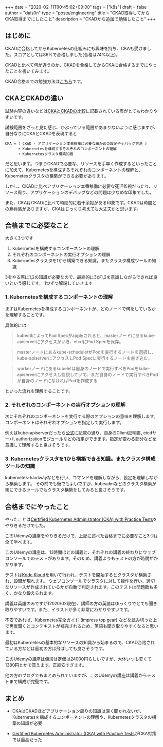 +++
date = "2020-02-11T00:45:02+09:00"
tags = ["k8s"]
draft = false
author = "dais0n"
type = "posts/engineering"
title = "CKAD取得してからCKA取得までにしたこと"
description = "CKADから追加で勉強したこと"
+++

## はじめに

CKADに合格してからKubernetesの仕組みにも興味を持ち、CKAも受けました。スコアとしては86%で合格しました(合格は74%以上)。

CKADと比べて何が違うのか、CKADを合格してからCKAに合格するまでにやったことを書いてみます。

CKAD合格までの勉強方法は[こちら](https://blog.dais0n.net/posts/engineering/ckad/)です。

## CKAとCKADの違い

試験内容の違いなどは[CKAとCKADの比較](https://qiita.com/oke-py/items/e8bf3863c8f48d750427#ckackad%E3%81%AE%E6%AF%94%E8%BC%83)に記載されている表がとてもわかりやすいです。

試験範囲をざっと見た感じ、かぶっている範囲があまりないように感じますが、自分なりにCKAとCKADを表現すると

```
CKA = ( CKAD - アプリケーション本番稼働に必要な細かめの設定やデバッグ方法 ) 
      + Kubernetesを構成するそれぞれのコンポーネントの理解
      + Kubernetesクラスタ構築知識
```

だと思います。つまりCKADで必要な、リソースを手早く作成するといったことに加えて、Kubernetesを構成するそれぞれのコンポーネントの理解と、Kubernetesクラスタの構築ができる必要があります。

しかし、CKADに比べアプリケーション本番稼働に必要な死活監視だったり、リソース周り、アプリケーションのデバッグなどの問題は少なめな印象でした。

また、CKAはCKADに比べて時間的に若干余裕がある印象です。CKADは時間との勝負感がありますが、CKAはじっくり考えても大丈夫かと思います。

## 合格までに必要なこと

大きく3つです

1. Kubernetesを構成するコンポーネントの理解
2. それぞれのコンポーネントの実行オプションの理解
3. Kubernetesクラスタを1から構築できる知識。またクラスタ構成ツールの知識

3をやる際に1,2の知識が必要なので、最終的に3が1,2を意識しながらできれば良いという感じです。
1つずつ解説していきます

### 1. Kubernetesを構成するコンポーネントの理解

まずはKubernetesを構成するコンポーネントが、どのノードで何をしているかを理解することです。

具体的には

> kubectlによってPod Specがapplyされると、masterノードにあるkube-apiserverにアクセスがいき、etcdにPod Specを保存。

> masterノードにあるkube-schedulerがPodを実行するノードを選択し、kube-apiserverにアクセスしPod Specに実行するノードを書き込む。

> workerノードにあるkubeletは自身のノードで実行すべきPodをkube-apiserverにアクセスし監視していて、まだ自身のノードで実行すべきPodが自身のノードになければPodを作成する

といった流れを理解することです。

### 2. それぞれのコンポーネントの実行オプションの理解

次にそれぞれのコンポーネントを実行する際のオプションの意味を理解します。コンポーネントはそれぞれオプションを指定して実行します。

例えばkube-apiserverだったら[公式](https://kubernetes.io/docs/reference/command-line-tools-reference/kube-apiserver/)に記載の通り、自身のClient証明書, etcdサーバ, authorizationモジュールなどの指定ができます。指定が変わる部分などを意識して理解すると良さそうです。

### 3. Kubernetesクラスタを1から構築できる知識。またクラスタ構成ツールの知識

kubernetes-hardwayなどを行い、コマンドを理解しながら、設定を理解しながら構築します。
その前でも後でもよいですが、kubeadmなどのクラスタ構築が楽にできるツールでもクラスタ構築をしてみると良さそうです。

## 合格までにやったこと

やったことは[Certified Kubernetes Administrator (CKA) with Practice Tests](https://www.udemy.com/course/certified-kubernetes-administrator-with-practice-tests/)をやりきるだけでした。

このUdemyの講座をやりきるだけで、上記に述べた合格までに必要なこと3つは全て学べます。

このUdemyの講座は、13時間ほどの講義と、それぞれの講義の終わりにウェブコンソールでのテストがあります。そのため、講義よりもテストの方が時間がかかります。

テストは[Kode Kloud](https://kodekloud.com/)を用いて行われ、テストを開始するとクラスタが構築され、設問が現れます。
ウェブコンソールでクラスタに対して操作を行い、適切なリソースが作成されているかが自動で判定されます。このテストは問題数も多く、かなり鍛えられます。

講義は英語のみですが(2020/02現在)、講師の方の英語はゆっくりでとても聞き取りやすいです。また、イラストが多く非常にわかりやすいです。

不安であれば、[Kubernetes完全ガイド (impress top gear) ](https://www.amazon.co.jp/Kubernetes%E5%AE%8C%E5%85%A8%E3%82%AC%E3%82%A4%E3%83%89-impress-top-gear-%E9%9D%92%E5%B1%B1/dp/4295004804)などを読み切った上で再度聞くとコンテキストが補完されるため、英語も聞き取りやすくなると思います。

最初はKubernetesの基本的なリソースの知識から始まるので、CKAD合格されている方などは最初の方は飛ばしても良さそうです。

このUdemyの講座は値段は定価は24000円らしいですが、大体いつも安くて1380円とかで買えます。正直安すぎます。

他の方のブログでもまとめられていますが、このUdemyの講座は講義からテストまで構成が完璧です。

## まとめ

- CKAはCKADほどアプリケーション周りの知識は深く聞かれないが、Kubernetesを構成するコンポーネントの理解や、Kubernetesクラスタの構築の知識が必要

- [Certified Kubernetes Administrator (CKA) with Practice Tests](https://www.udemy.com/course/certified-kubernetes-administrator-with-practice-tests/)がCKA対策では最高だった

